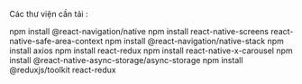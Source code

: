 Các thư viện cần tải :


npm install @react-navigation/native 
npm install react-native-screens react-native-safe-area-context 
npm install @react-navigation/native-stack npm install axios 
npm install react-redux 
npm install react-native-x-carousel 
npm install @react-native-async-storage/async-storage 
npm install @reduxjs/toolkit react-redux
